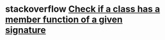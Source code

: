 # stackoverflow [Check if a class has a member function of a given signature](https://stackoverflow.com/questions/87372/check-if-a-class-has-a-member-function-of-a-given-signature)